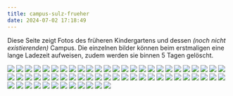 ```yaml
---
title: campus-sulz-frueher
date: 2024-07-02 17:18:49
---
```


Diese Seite zeigt Fotos des früheren Kindergartens und dessen *(noch nicht existierenden)* Campus. Die einzelnen bilder können beim erstmaligen eine lange Ladezeit aufweisen, zudem werden sie binnen 5 Tagen gelöscht.



![](https://files.kicker.dev/filebrowser/api/public/dl/kskqziZH/Achtung%20Transport.JPG?inline=true)
![](https://files.kicker.dev/filebrowser/api/public/dl/kskqziZH/Adventhock3.JPG?inline=true)
![](https://files.kicker.dev/filebrowser/api/public/dl/kskqziZH/ausstechen.JPG?inline=true)
![](https://files.kicker.dev/filebrowser/api/public/dl/kskqziZH/Bild%20143.jpg?inline=true)
![](https://files.kicker.dev/filebrowser/api/public/dl/kskqziZH/Bild%20145.jpg?inline=true)
![](https://files.kicker.dev/filebrowser/api/public/dl/kskqziZH/Bild%20205.jpg?inline=true)
![](https://files.kicker.dev/filebrowser/api/public/dl/kskqziZH/Brot%20und%20gesundes%20aus%20den%20K�rbchen.JPG?inline=true)
![](https://files.kicker.dev/filebrowser/api/public/dl/kskqziZH/CIMG5950.JPG?inline=true)
![](https://files.kicker.dev/filebrowser/api/public/dl/kskqziZH/CIMG5957.JPG?inline=true)
![](https://files.kicker.dev/filebrowser/api/public/dl/kskqziZH/CIMG6096.JPG?inline=true)
![](https://files.kicker.dev/filebrowser/api/public/dl/kskqziZH/CIMG6101.JPG?inline=true)
![](https://files.kicker.dev/filebrowser/api/public/dl/kskqziZH/CIMG6108.JPG?inline=true)
![](https://files.kicker.dev/filebrowser/api/public/dl/kskqziZH/CIMG6109.JPG?inline=true)
![](https://files.kicker.dev/filebrowser/api/public/dl/kskqziZH/CIMG6119.JPG?inline=true)
![](https://files.kicker.dev/filebrowser/api/public/dl/kskqziZH/CIMG7479.JPG?inline=true)
![](https://files.kicker.dev/filebrowser/api/public/dl/kskqziZH/CIMG7487.JPG?inline=true)
![](https://files.kicker.dev/filebrowser/api/public/dl/kskqziZH/CIMG7492.JPG?inline=true)
![](https://files.kicker.dev/filebrowser/api/public/dl/kskqziZH/CIMG7517.JPG?inline=true)
![](https://files.kicker.dev/filebrowser/api/public/dl/kskqziZH/Das%20Spiel%20im%20Freien.JPG?inline=true)
![](https://files.kicker.dev/filebrowser/api/public/dl/kskqziZH/Dreirad%20fahren.JPG?inline=true)
![](https://files.kicker.dev/filebrowser/api/public/dl/kskqziZH/Geburtstag%20von%20Lukas%202.JPG?inline=true)
![](https://files.kicker.dev/filebrowser/api/public/dl/kskqziZH/IMG_0069.JPG?inline=true)
![](https://files.kicker.dev/filebrowser/api/public/dl/kskqziZH/IMG_0087.JPG?inline=true)
![](https://files.kicker.dev/filebrowser/api/public/dl/kskqziZH/IMG_0093.JPG?inline=true)
![](https://files.kicker.dev/filebrowser/api/public/dl/kskqziZH/IMG_0094.JPG?inline=true)
![](https://files.kicker.dev/filebrowser/api/public/dl/kskqziZH/IMG_0329.JPG?inline=true)
![](https://files.kicker.dev/filebrowser/api/public/dl/kskqziZH/IMG_0332.JPG?inline=true)
![](https://files.kicker.dev/filebrowser/api/public/dl/kskqziZH/IMG_0419.JPG?inline=true)
![](https://files.kicker.dev/filebrowser/api/public/dl/kskqziZH/IMG_0422.JPG?inline=true)
![](https://files.kicker.dev/filebrowser/api/public/dl/kskqziZH/IMG_0467.JPG?inline=true)
![](https://files.kicker.dev/filebrowser/api/public/dl/kskqziZH/IMG_0468.JPG?inline=true)
![](https://files.kicker.dev/filebrowser/api/public/dl/kskqziZH/IMG_0473.JPG?inline=true)
![](https://files.kicker.dev/filebrowser/api/public/dl/kskqziZH/IMG_0546.JPG?inline=true)
![](https://files.kicker.dev/filebrowser/api/public/dl/kskqziZH/IMG_0547.JPG?inline=true)
![](https://files.kicker.dev/filebrowser/api/public/dl/kskqziZH/IMG_0558.JPG?inline=true)
![](https://files.kicker.dev/filebrowser/api/public/dl/kskqziZH/IMG_0564.JPG?inline=true)
![](https://files.kicker.dev/filebrowser/api/public/dl/kskqziZH/IMG_0565.JPG?inline=true)
![](https://files.kicker.dev/filebrowser/api/public/dl/kskqziZH/IMG_0570.JPG?inline=true)
![](https://files.kicker.dev/filebrowser/api/public/dl/kskqziZH/IMG_0580.JPG?inline=true)
![](https://files.kicker.dev/filebrowser/api/public/dl/kskqziZH/IMG_0595.JPG?inline=true)
![](https://files.kicker.dev/filebrowser/api/public/dl/kskqziZH/IMG_0657.JPG?inline=true)
![](https://files.kicker.dev/filebrowser/api/public/dl/kskqziZH/IMG_0667.JPG?inline=true)
![](https://files.kicker.dev/filebrowser/api/public/dl/kskqziZH/IMG_0676.JPG?inline=true)
![](https://files.kicker.dev/filebrowser/api/public/dl/kskqziZH/IMG_0677.JPG?inline=true)
![](https://files.kicker.dev/filebrowser/api/public/dl/kskqziZH/IMG_0816.JPG?inline=true)
![](https://files.kicker.dev/filebrowser/api/public/dl/kskqziZH/IMG_0820.JPG?inline=true)
![](https://files.kicker.dev/filebrowser/api/public/dl/kskqziZH/IMG_0822.JPG?inline=true)
![](https://files.kicker.dev/filebrowser/api/public/dl/kskqziZH/IMG_0825.JPG?inline=true)
![](https://files.kicker.dev/filebrowser/api/public/dl/kskqziZH/IMG_1331.jpg?inline=true)
![](https://files.kicker.dev/filebrowser/api/public/dl/kskqziZH/IMG_1333.jpg?inline=true)
![](https://files.kicker.dev/filebrowser/api/public/dl/kskqziZH/IMG_1334.jpg?inline=true)
![](https://files.kicker.dev/filebrowser/api/public/dl/kskqziZH/IMG_1337.jpg?inline=true)
![](https://files.kicker.dev/filebrowser/api/public/dl/kskqziZH/IMG_1340.jpg?inline=true)
![](https://files.kicker.dev/filebrowser/api/public/dl/kskqziZH/IMG_1343.jpg?inline=true)
![](https://files.kicker.dev/filebrowser/api/public/dl/kskqziZH/IMG_1344.jpg?inline=true)
![](https://files.kicker.dev/filebrowser/api/public/dl/kskqziZH/IMG-872.JPG?inline=true)
![](https://files.kicker.dev/filebrowser/api/public/dl/kskqziZH/Lebkuchen%20backen.JPG?inline=true)
![](https://files.kicker.dev/filebrowser/api/public/dl/kskqziZH/Mama%20mit%20Julia.JPG?inline=true)
![](https://files.kicker.dev/filebrowser/api/public/dl/kskqziZH/Tim%20mit%20Mama.JPG?inline=true)
![](https://files.kicker.dev/filebrowser/api/public/dl/kskqziZH/Tim%20und%20Sofia.JPG?inline=true)
![](https://files.kicker.dev/filebrowser/api/public/dl/kskqziZH/wer%20gewinnt.JPG?inline=true)
![](https://files.kicker.dev/filebrowser/api/public/dl/kskqziZH/zusammenkehren.JPG?inline=true)
